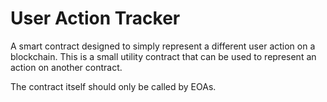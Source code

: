 # User Action Tracker

A smart contract designed to simply represent a different user action on a blockchain.
This is a small utility contract that can be used to represent an action on another contract.

The contract itself should only be called by EOAs.
